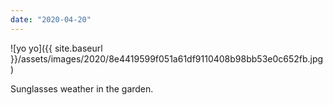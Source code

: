 ```yaml
---
date: "2020-04-20"
---
```


![yo yo]({{ site.baseurl }}/assets/images/2020/8e4419599f051a61df9110408b98bb53e0c652fb.jpg)

Sunglasses weather in the garden.
